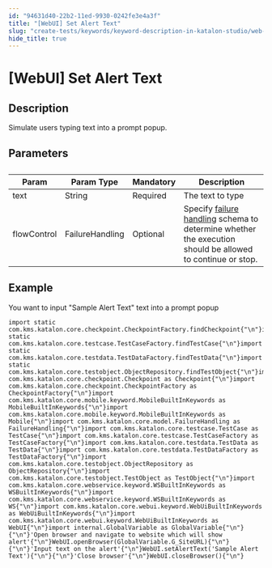 ```yaml
---
id: "94631d40-22b2-11ed-9930-0242fe3e4a3f"
title: "[WebUI] Set Alert Text"
slug: "create-tests/keywords/keyword-description-in-katalon-studio/web-ui-keywords/webui-set-alert-text"
hide_title: true
---
```


# <a id="id_0" class="anchor_top_offset"/><a id="ariaid-title1" class="anchor_top_offset"/>[WebUI] Set Alert Text


## <a id="id_0__id_1" class="anchor_top_offset"/>Description

              
<p xmlns="http://www.w3.org/1999/xhtml" className="p">Simulate users typing text into a prompt popup.</p> 
      

## <a id="id_0__id_2" class="anchor_top_offset"/>Parameters

              
<table xmlns="http://www.w3.org/1999/xhtml" className="table anchor_top_offset" id="id_0__72fd5101-ea2d-421d-8eb5-82bf6c7ac754"><caption /><thead className="thead"><tr className><th className="entry anchor_top_offset" id="id_0__72fd5101-ea2d-421d-8eb5-82bf6c7ac754__entry__1">Param</th><th className="entry anchor_top_offset" id="id_0__72fd5101-ea2d-421d-8eb5-82bf6c7ac754__entry__2">Param Type</th><th className="entry anchor_top_offset" id="id_0__72fd5101-ea2d-421d-8eb5-82bf6c7ac754__entry__3">Mandatory</th><th className="entry anchor_top_offset" id="id_0__72fd5101-ea2d-421d-8eb5-82bf6c7ac754__entry__4">Description</th></tr></thead><tbody className="tbody"><tr className><td className="entry" headers="id_0__72fd5101-ea2d-421d-8eb5-82bf6c7ac754__entry__1 id_0__72fd5101-ea2d-421d-8eb5-82bf6c7ac754__entry__2 id_0__72fd5101-ea2d-421d-8eb5-82bf6c7ac754__entry__3 id_0__72fd5101-ea2d-421d-8eb5-82bf6c7ac754__entry__4 ">text</td><td className="entry" headers="id_0__72fd5101-ea2d-421d-8eb5-82bf6c7ac754__entry__1 id_0__72fd5101-ea2d-421d-8eb5-82bf6c7ac754__entry__2 id_0__72fd5101-ea2d-421d-8eb5-82bf6c7ac754__entry__3 id_0__72fd5101-ea2d-421d-8eb5-82bf6c7ac754__entry__4 ">String</td><td className="entry" headers="id_0__72fd5101-ea2d-421d-8eb5-82bf6c7ac754__entry__1 id_0__72fd5101-ea2d-421d-8eb5-82bf6c7ac754__entry__2 id_0__72fd5101-ea2d-421d-8eb5-82bf6c7ac754__entry__3 id_0__72fd5101-ea2d-421d-8eb5-82bf6c7ac754__entry__4 ">Required</td><td className="entry" headers="id_0__72fd5101-ea2d-421d-8eb5-82bf6c7ac754__entry__1 id_0__72fd5101-ea2d-421d-8eb5-82bf6c7ac754__entry__2 id_0__72fd5101-ea2d-421d-8eb5-82bf6c7ac754__entry__3 id_0__72fd5101-ea2d-421d-8eb5-82bf6c7ac754__entry__4 ">The text to type</td></tr><tr className><td className="entry" headers="id_0__72fd5101-ea2d-421d-8eb5-82bf6c7ac754__entry__1 id_0__72fd5101-ea2d-421d-8eb5-82bf6c7ac754__entry__2 id_0__72fd5101-ea2d-421d-8eb5-82bf6c7ac754__entry__3 id_0__72fd5101-ea2d-421d-8eb5-82bf6c7ac754__entry__4 ">flowControl</td><td className="entry" headers="id_0__72fd5101-ea2d-421d-8eb5-82bf6c7ac754__entry__1 id_0__72fd5101-ea2d-421d-8eb5-82bf6c7ac754__entry__2 id_0__72fd5101-ea2d-421d-8eb5-82bf6c7ac754__entry__3 id_0__72fd5101-ea2d-421d-8eb5-82bf6c7ac754__entry__4 ">FailureHandling</td><td className="entry" headers="id_0__72fd5101-ea2d-421d-8eb5-82bf6c7ac754__entry__1 id_0__72fd5101-ea2d-421d-8eb5-82bf6c7ac754__entry__2 id_0__72fd5101-ea2d-421d-8eb5-82bf6c7ac754__entry__3 id_0__72fd5101-ea2d-421d-8eb5-82bf6c7ac754__entry__4 ">Optional</td><td className="entry" headers="id_0__72fd5101-ea2d-421d-8eb5-82bf6c7ac754__entry__1 id_0__72fd5101-ea2d-421d-8eb5-82bf6c7ac754__entry__2 id_0__72fd5101-ea2d-421d-8eb5-82bf6c7ac754__entry__3 id_0__72fd5101-ea2d-421d-8eb5-82bf6c7ac754__entry__4 ">Specify <a className="xref" href="/docs/maintain/configure-failure-handling-settings-in-katalon-studio">failure handling</a> schema to         determine whether the execution should be allowed to continue or         stop.</td></tr></tbody></table> 
      

## <a id="id_0__id_3" class="anchor_top_offset"/>Example

              
<p xmlns="http://www.w3.org/1999/xhtml" className="p">You want to input "Sample Alert Text" text into a   prompt popup</p> 
              
<pre xmlns="http://www.w3.org/1999/xhtml" className="pre codeblock"><code>import static com.kms.katalon.core.checkpoint.CheckpointFactory.findCheckpoint{"\n"}import static com.kms.katalon.core.testcase.TestCaseFactory.findTestCase{"\n"}import static com.kms.katalon.core.testdata.TestDataFactory.findTestData{"\n"}import static com.kms.katalon.core.testobject.ObjectRepository.findTestObject{"\n"}import com.kms.katalon.core.checkpoint.Checkpoint as Checkpoint{"\n"}import com.kms.katalon.core.checkpoint.CheckpointFactory as CheckpointFactory{"\n"}import com.kms.katalon.core.mobile.keyword.MobileBuiltInKeywords as MobileBuiltInKeywords{"\n"}import com.kms.katalon.core.mobile.keyword.MobileBuiltInKeywords as Mobile{"\n"}import com.kms.katalon.core.model.FailureHandling as FailureHandling{"\n"}import com.kms.katalon.core.testcase.TestCase as TestCase{"\n"}import com.kms.katalon.core.testcase.TestCaseFactory as TestCaseFactory{"\n"}import com.kms.katalon.core.testdata.TestData as TestData{"\n"}import com.kms.katalon.core.testdata.TestDataFactory as TestDataFactory{"\n"}import com.kms.katalon.core.testobject.ObjectRepository as ObjectRepository{"\n"}import com.kms.katalon.core.testobject.TestObject as TestObject{"\n"}import com.kms.katalon.core.webservice.keyword.WSBuiltInKeywords as WSBuiltInKeywords{"\n"}import com.kms.katalon.core.webservice.keyword.WSBuiltInKeywords as WS{"\n"}import com.kms.katalon.core.webui.keyword.WebUiBuiltInKeywords as WebUiBuiltInKeywords{"\n"}import com.kms.katalon.core.webui.keyword.WebUiBuiltInKeywords as WebUI{"\n"}import internal.GlobalVariable as GlobalVariable{"\n"}{"\n"}'Open browser and navigate to website which will show alert'{"\n"}WebUI.openBrowser(GlobalVariable.G_SiteURL){"\n"}{"\n"}'Input text on the alert'{"\n"}WebUI.setAlertText('Sample Alert Text'){"\n"}{"\n"}'Close browser'{"\n"}WebUI.closeBrowser(){"\n"}</code></pre> 
            
